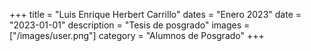 +++
title = "Luis Enrique Herbert Carrillo"
dates = "Enero 2023"
date = "2023-01-01"
description = "Tesis de posgrado"
images = ["/images/user.png"]
category = "Alumnos de Posgrado"
+++
